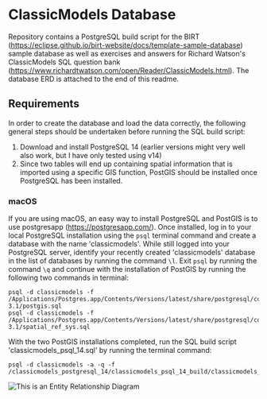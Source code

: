 # ClassicModels Database
Repository contains a PostgreSQL build script for the BIRT (https://eclipse.github.io/birt-website/docs/template-sample-database) sample database as well as exercises and answers for Richard Watson's ClassicModels SQL question bank (https://www.richardtwatson.com/open/Reader/ClassicModels.html). The database ERD is attached to the end of this readme.

## Requirements
In order to create the database and load the data correctly, the following general steps should be undertaken before running the SQL build script:

1. Download and install PostgreSQL 14 (earlier versions might very well also work, but I have only tested using v14)
2. Since two tables will end up containing spatial information that is imported using a specific GIS function, PostGIS should be installed once PostgreSQL has been installed.

### macOS
If you are using macOS, an easy way to install PostgreSQL and PostGIS is to use postgresapp (https://postgresapp.com/). Once installed, log in to your local PostgreSQL installation using the `psql` terminal command and create a database with the name 'classicmodels'. While still logged into your PostgreSQL server, identify your recently created 'classicmodels' database in the list of databases by running the command `\l`. Exit `psql` by running the command `\q` and continue with the installation of PostGIS by running the following two commands in terminal:
```
psql -d classicmodels -f /Applications/Postgres.app/Contents/Versions/latest/share/postgresql/contrib/postgis-3.1/postgis.sql
psql -d classicmodels -f /Applications/Postgres.app/Contents/Versions/latest/share/postgresql/contrib/postgis-3.1/spatial_ref_sys.sql
```
With the two PostGIS installations completed, run the SQL build script 'classicmodels_psql_14.sql' by running the terminal command:
```
psql -d classicmodels -a -q -f /classicmodels_postgresql_14/classicmodels_psql_14_build/classicmodels_psql_14.sql
```
![This is an Entity Relationship Diagram](https://user-images.githubusercontent.com/455401/168910840-b1f44e8d-5dda-445c-a321-9f9fa8303439.png)
